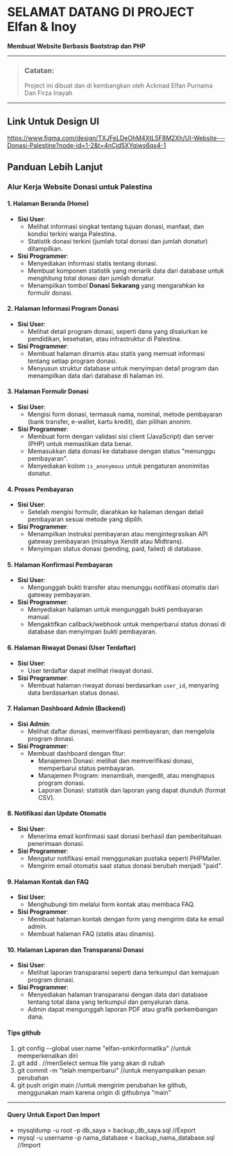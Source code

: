 # SELAMAT DATANG DI PROJECT Elfan & Inoy
**Membuat Website Berbasis Bootstrap dan PHP**

---

> ### Catatan:
> Project ini dibuat dan di kembangkan oleh Ackmad Elfan Purnama Dan Firza Inayah

---

## Link Untuk Design UI
https://www.figma.com/design/TXJFeLDeOhM4XtL5F8M2Xh/UI-Website---Donasi-Palestine?node-id=1-2&t=4nCjd5XYqjws6qx4-1

## Panduan Lebih Lanjut

### Alur Kerja Website Donasi untuk Palestina

#### 1. Halaman Beranda (Home)
- **Sisi User**: 
  - Melihat informasi singkat tentang tujuan donasi, manfaat, dan kondisi terkini warga Palestina.
  - Statistik donasi terkini (jumlah total donasi dan jumlah donatur) ditampilkan.
- **Sisi Programmer**:
  - Menyediakan informasi statis tentang donasi.
  - Membuat komponen statistik yang menarik data dari database untuk menghitung total donasi dan jumlah donatur.
  - Menampilkan tombol **Donasi Sekarang** yang mengarahkan ke formulir donasi.

#### 2. Halaman Informasi Program Donasi
- **Sisi User**: 
  - Melihat detail program donasi, seperti dana yang disalurkan ke pendidikan, kesehatan, atau infrastruktur di Palestina.
- **Sisi Programmer**:
  - Membuat halaman dinamis atau statis yang memuat informasi tentang setiap program donasi.
  - Menyusun struktur database untuk menyimpan detail program dan menampilkan data dari database di halaman ini.

#### 3. Halaman Formulir Donasi
- **Sisi User**: 
  - Mengisi form donasi, termasuk nama, nominal, metode pembayaran (bank transfer, e-wallet, kartu kredit), dan pilihan anonim.
- **Sisi Programmer**:
  - Membuat form dengan validasi sisi client (JavaScript) dan server (PHP) untuk memastikan data benar.
  - Memasukkan data donasi ke database dengan status "menunggu pembayaran".
  - Menyediakan kolom `is_anonymous` untuk pengaturan anonimitas donatur.

#### 4. Proses Pembayaran
- **Sisi User**: 
  - Setelah mengisi formulir, diarahkan ke halaman dengan detail pembayaran sesuai metode yang dipilih.
- **Sisi Programmer**:
  - Menampilkan instruksi pembayaran atau mengintegrasikan API gateway pembayaran (misalnya Xendit atau Midtrans).
  - Menyimpan status donasi (pending, paid, failed) di database.

#### 5. Halaman Konfirmasi Pembayaran
- **Sisi User**: 
  - Mengunggah bukti transfer atau menunggu notifikasi otomatis dari gateway pembayaran.
- **Sisi Programmer**:
  - Menyediakan halaman untuk mengunggah bukti pembayaran manual.
  - Mengaktifkan callback/webhook untuk memperbarui status donasi di database dan menyimpan bukti pembayaran.

#### 6. Halaman Riwayat Donasi (User Terdaftar)
- **Sisi User**: 
  - User terdaftar dapat melihat riwayat donasi.
- **Sisi Programmer**:
  - Membuat halaman riwayat donasi berdasarkan `user_id`, menyaring data berdasarkan status donasi.

#### 7. Halaman Dashboard Admin (Backend)
- **Sisi Admin**: 
  - Melihat daftar donasi, memverifikasi pembayaran, dan mengelola program donasi.
- **Sisi Programmer**:
  - Membuat dashboard dengan fitur:
    - Manajemen Donasi: melihat dan memverifikasi donasi, memperbarui status pembayaran.
    - Manajemen Program: menambah, mengedit, atau menghapus program donasi.
    - Laporan Donasi: statistik dan laporan yang dapat diunduh (format CSV).

#### 8. Notifikasi dan Update Otomatis
- **Sisi User**: 
  - Menerima email konfirmasi saat donasi berhasil dan pemberitahuan penerimaan donasi.
- **Sisi Programmer**:
  - Mengatur notifikasi email menggunakan pustaka seperti PHPMailer.
  - Mengirim email otomatis saat status donasi berubah menjadi "paid".

#### 9. Halaman Kontak dan FAQ
- **Sisi User**: 
  - Menghubungi tim melalui form kontak atau membaca FAQ.
- **Sisi Programmer**:
  - Membuat halaman kontak dengan form yang mengirim data ke email admin.
  - Membuat halaman FAQ (statis atau dinamis).

#### 10. Halaman Laporan dan Transparansi Donasi
- **Sisi User**: 
  - Melihat laporan transparansi seperti dana terkumpul dan kemajuan program donasi.
- **Sisi Programmer**:
  - Menyediakan halaman transparansi dengan data dari database tentang total dana yang terkumpul dan penyaluran dana.
  - Admin dapat mengunggah laporan PDF atau grafik perkembangan dana.

#### Tips github
1. git config --global user.name "elfan-smkinformatika" //untuk memperkenalkan diri
2. git add . //menSelect semua file yang akan di rubah
3. git commit -m "telah memperbarui" //untuk menyampaikan pesan perubahan
4. git push origin main //untuk mengirim perubahan ke github, menggunakan main karena origin di githubnya "main"

---
#### Query Untuk Export Dan Import
* mysqldump -u root -p db_saya > backup_db_saya.sql //Export
* mysql -u username -p nama_database < backup_nama_database.sql //Import
